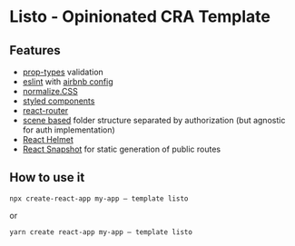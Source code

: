 # Listo - Opinionated CRA Template

## Features

- [prop-types](https://www.npmjs.com/package/prop-types) validation
- [eslint](https://eslint.org/) with [airbnb config](https://www.npmjs.com/package/eslint-config-airbnb)
- [normalize.CSS](https://necolas.github.io/normalize.css/)
- [styled components](https://styled-components.com/)
- [react-router](https://reactrouter.com/web/guides/quick-start)
- [scene based](https://ijk.ghost.io/structure-react-project/) folder structure separated by authorization (but agnostic for auth implementation)
- [React Helmet](https://github.com/nfl/react-helmet)
- [React Snapshot](https://github.com/geelen/react-snapshot) for static generation of public routes

## How to use it

`npx create-react-app my-app — template listo`

or

`yarn create react-app my-app — template listo`
